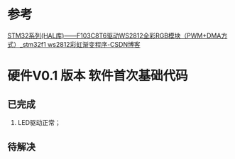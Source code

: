 # 参考

[STM32系列(HAL库)——F103C8T6驱动WS2812全彩RGB模块（PWM+DMA方式）_stm32f1 ws2812彩虹渐变程序-CSDN博客](https://blog.csdn.net/lwb450921/article/details/124046605)



# 硬件V0.1 版本 软件首次基础代码

## 已完成

1. LED驱动正常；



## 待解决

